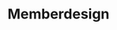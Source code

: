---
title: Memberdesign
permalink: /member-design-guidelines/
classes: wide
search: true
sidebar:
  nav: "sidebar"
rule_category: member-design
layout: rule-category
---